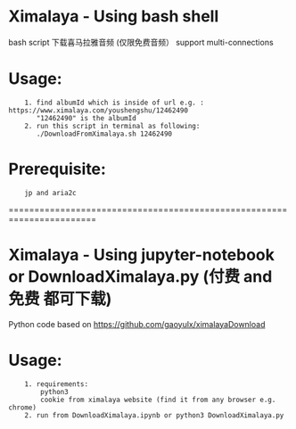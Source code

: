 # Ximalaya - Using bash shell
bash script 下载喜马拉雅音频 (仅限免费音频） support multi-connections

# Usage:
        1. find albumId which is inside of url e.g. : https://www.ximalaya.com/youshengshu/12462490
           "12462490" is the albumId
        2. run this script in terminal as following: 
 		   ./DownloadFromXimalaya.sh 12462490
# Prerequisite: 
 		jp and aria2c 
 		 
=======================================================================

# Ximalaya - Using jupyter-notebook or DownloadXimalaya.py (付费 and 免费 都可下载)
Python code based on https://github.com/gaoyulx/ximalayaDownload

# Usage:
 		1. requirements: 
 			python3
 			cookie from ximalaya website (find it from any browser e.g. chrome)
 		2. run from DownloadXimalaya.ipynb or python3 DownloadXimalaya.py

